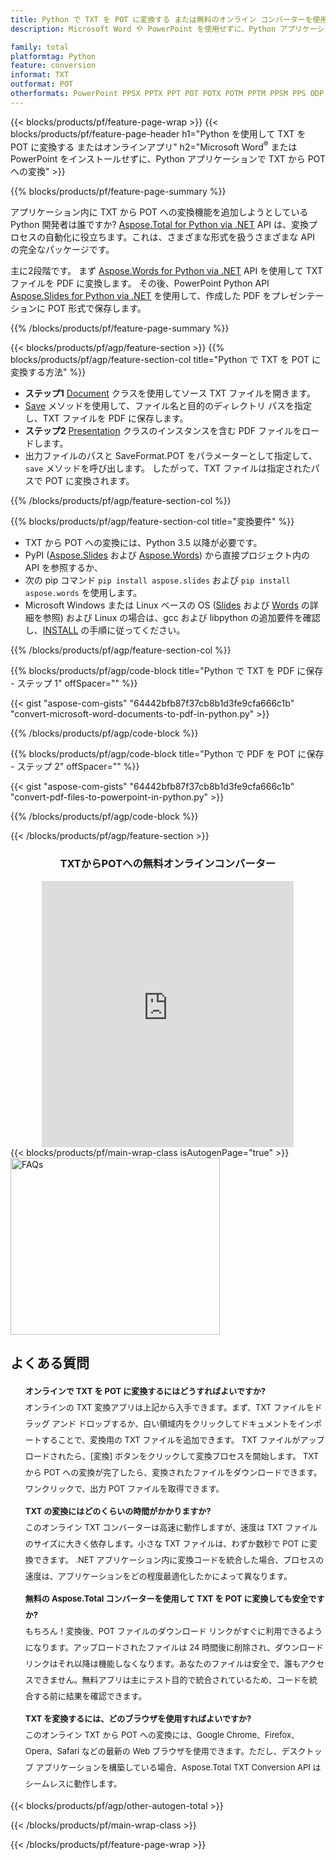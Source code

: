 ```yaml
---
title: Python で TXT を POT に変換する または無料のオンライン コンバーターを使用
description: Microsoft Word や PowerPoint を使用せずに、Python アプリケーションで TXT から POT への変換 またはオンライン。コードを統合する前に、無料の TXT から POT へのオンライン コンバーターをすばやくテストします。 

family: total
platformtag: Python
feature: conversion
informat: TXT
outformat: POT
otherformats: PowerPoint PPSX PPTX PPT POT POTX POTM PPTM PPSM PPS ODP
---
```

{{< blocks/products/pf/feature-page-wrap >}}
{{< blocks/products/pf/feature-page-header h1="Python を使用して TXT を POT に変換する またはオンラインアプリ" h2="Microsoft Word<sup>&reg;</sup> または PowerPoint をインストールせずに、Python アプリケーションで TXT から POT への変換" >}}

{{% blocks/products/pf/feature-page-summary %}}

アプリケーション内に TXT から POT への変換機能を追加しようとしている Python 開発者は誰ですか? [Aspose.Total for Python via .NET](https://products.aspose.com/total/python-net/) API は、変換プロセスの自動化に役立ちます。これは、さまざまな形式を扱うさまざまな API の完全なパッケージです。  

主に2段階です。 まず [Aspose.Words for Python via .NET](https://products.aspose.com/words/python-net/) API を使用して TXT ファイルを PDF に変換します。 その後、PowerPoint Python API [Aspose.Slides for Python via .NET](https://products.aspose.com/slides/python-net/) を使用して、作成した PDF をプレゼンテーションに POT 形式で保存します。 

{{% /blocks/products/pf/feature-page-summary %}}

{{< blocks/products/pf/agp/feature-section >}}
{{% blocks/products/pf/agp/feature-section-col title="Python で TXT を POT に変換する方法" %}}
- **ステップ1** [Document](https://reference.aspose.com/words/python-net/aspose.words/document/) クラスを使用してソース TXT ファイルを開きます。
- [Save](https://reference.aspose.com/words/python-net/aspose.words/document/save/) メソッドを使用して、ファイル名と目的のディレクトリ パスを指定し、TXT ファイルを PDF に保存します。
-  **ステップ2** [Presentation](https://reference.aspose.com/slides/python-net/aspose.slides/presentation/) クラスのインスタンスを含む PDF ファイルをロードします。
-  出力ファイルのパスと SaveFormat.POT をパラメーターとして指定して、`save` メソッドを呼び出します。 したがって、TXT ファイルは指定されたパスで POT に変換されます。

{{% /blocks/products/pf/agp/feature-section-col %}}

{{% blocks/products/pf/agp/feature-section-col title="変換要件" %}}

- TXT から POT への変換には、Python 3.5 以降が必要です。
- PyPI ([Aspose.Slides](https://pypi.org/project/Aspose.Slides/) および [Aspose.Words](https://pypi.org/project/aspose-words/)) から直接プロジェクト内の API を参照するか、
- 次の pip コマンド ```pip install aspose.slides``` および ```pip install aspose.words``` を使用します。
- Microsoft Windows または Linux ベースの OS ([Slides](https://docs.aspose.com/slides/python-net/system-requirements/) および [Words](https://docs.aspose.com/words/python-net/system-requirements/) の詳細を参照) および Linux の場合は、gcc および libpython の追加要件を確認し、[INSTALL](https://docs.aspose.com/words/python-net/installation/) の手順に従ってください。
 

{{% /blocks/products/pf/agp/feature-section-col %}}

{{% blocks/products/pf/agp/code-block title="Python で TXT を PDF に保存 - ステップ 1" offSpacer="" %}}

{{< gist "aspose-com-gists" "64442bfb87f37cb8b1d3fe9cfa666c1b" "convert-microsoft-word-documents-to-pdf-in-python.py" >}}

{{% /blocks/products/pf/agp/code-block %}}

{{% blocks/products/pf/agp/code-block title="Python で PDF を POT に保存 - ステップ 2" offSpacer="" %}}

{{< gist "aspose-com-gists" "64442bfb87f37cb8b1d3fe9cfa666c1b" "convert-pdf-files-to-powerpoint-in-python.py" >}}

{{% /blocks/products/pf/agp/code-block %}}

{{< /blocks/products/pf/agp/feature-section >}}

<div class="container-fluid agp-content bg-white aboutfile box-1 vh100 section nopbtm">
<div class=container>
<div class=row>
<div class="demobox tc col-md-12 padding-0" align="center">

<h3>TXTからPOTへの無料オンラインコンバーター</h3>

<iframe title="txtからpotへの変換オンラインツール" style="border: none; height: 426px;" scrolling="no" src="https://widgets.aspose.cloud/total-conversion/?to=pot&from=txt" id="child-iframe" width="80%"></iframe>

</div></div>
</div></div>
{{< blocks/products/pf/main-wrap-class isAutogenPage="true" >}}
<style>.howtolist li{margin-right: 0!important;line-height: 26px;position: relative;margin-bottom: 10px;font-size: 13px;list-style-type: none;}</style>
<div class="col-md-12 tl bg-gray-dark howtolist section">
  <a class="anchor" name="faqpage"></a>
  <div class="container tl dflex" itemscope="" itemtype="https://schema.org/FAQPage">
      <div class="col-md-4 howtosectiongfx">
          <img class="social-panel-hide-on-mobile" src="https://www.groupdocs.cloud/templates/brand/images/groupdocs/conversion/groupdocs_conversion-brand.png" alt="FAQs" width="335" height="283">
      </div>
      <div class="howtosection col-md-8">
          <div>
              <h2>よくある質問</h2>
              <ul>
                  <li itemscope="" itemprop="mainEntity" itemtype="https://schema.org/Question">
                      <div>
                          <span itemprop="name"><b>オンラインで TXT を POT に変換するにはどうすればよいですか?</b></span>
                      </div>
                      <div itemscope="" itemprop="acceptedAnswer" itemtype="https://schema.org/Answer">
                          <span itemprop="text">オンラインの TXT 変換アプリは上記から入手できます。まず、TXT ファイルをドラッグ アンド ドロップするか、白い領域内をクリックしてドキュメントをインポートすることで、変換用の TXT ファイルを追加できます。 TXT ファイルがアップロードされたら、[変換] ボタンをクリックして変換プロセスを開始します。 TXT から POT への変換が完了したら、変換されたファイルをダウンロードできます。ワンクリックで、出力 POT ファイルを取得できます。</span>
                      </div>
                  </li>
                  <li itemscope="" itemprop="mainEntity" itemtype="https://schema.org/Question">
                      <div>
                          <span itemprop="name"><b>TXT の変換にはどのくらいの時間がかかりますか?</b></span>
                      </div>
                      <div itemscope="" itemprop="acceptedAnswer" itemtype="https://schema.org/Answer">
                          <span itemprop="text">このオンライン TXT コンバーターは高速に動作しますが、速度は TXT ファイルのサイズに大きく依存します。小さな TXT ファイルは、わずか数秒で POT に変換できます。 .NET アプリケーション内に変換コードを統合した場合、プロセスの速度は、アプリケーションをどの程度最適化したかによって異なります。</span>
                      </div>
                  </li>
                  <li itemscope="" itemprop="mainEntity" itemtype="https://schema.org/Question">
                      <div>
                          <span itemprop="name"><b>無料の Aspose.Total コンバーターを使用して TXT を POT に変換しても安全ですか?</b></span>
                      </div>
                      <div itemscope="" itemprop="acceptedAnswer" itemtype="https://schema.org/Answer">
                          <span itemprop="text">もちろん！変換後、POT ファイルのダウンロード リンクがすぐに利用できるようになります。アップロードされたファイルは 24 時間後に削除され、ダウンロード リンクはそれ以降は機能しなくなります。あなたのファイルは安全で、誰もアクセスできません。無料アプリは主にテスト目的で統合されているため、コードを統合する前に結果を確認できます。</span>
                      </div>
                  </li>                 
                  <li itemscope="" itemprop="mainEntity" itemtype="https://schema.org/Question">
                      <div>
                          <span itemprop="name"><b>TXT を変換するには、どのブラウザを使用すればよいですか?</b></span>
                      </div>
                      <div itemscope="" itemprop="acceptedAnswer" itemtype="https://schema.org/Answer">
                          <span itemprop="text">このオンライン TXT から POT への変換には、Google Chrome、Firefox、Opera、Safari などの最新の Web ブラウザを使用できます。ただし、デスクトップ アプリケーションを構築している場合、Aspose.Total TXT Conversion API はシームレスに動作します。</span>
                      </div>
                  </li>
              </ul>
          </div>
      </div>
  </div>
{{< blocks/products/pf/agp/other-autogen-total >}}

{{< /blocks/products/pf/main-wrap-class >}}

{{< /blocks/products/pf/feature-page-wrap >}}